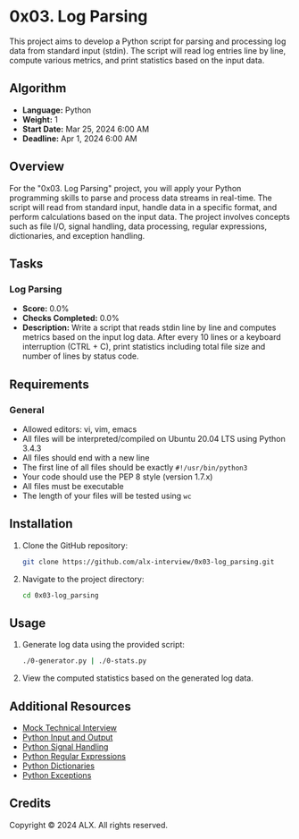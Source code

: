 # 0x03. Log Parsing

This project aims to develop a Python script for parsing and processing log data from standard input (stdin). The script will read log entries line by line, compute various metrics, and print statistics based on the input data.

## Algorithm

- **Language:** Python
- **Weight:** 1
- **Start Date:** Mar 25, 2024 6:00 AM
- **Deadline:** Apr 1, 2024 6:00 AM

## Overview

For the "0x03. Log Parsing" project, you will apply your Python programming skills to parse and process data streams in real-time. The script will read from standard input, handle data in a specific format, and perform calculations based on the input data. The project involves concepts such as file I/O, signal handling, data processing, regular expressions, dictionaries, and exception handling.

## Tasks

### Log Parsing

- **Score:** 0.0%
- **Checks Completed:** 0.0%
- **Description:** Write a script that reads stdin line by line and computes metrics based on the input log data. After every 10 lines or a keyboard interruption (CTRL + C), print statistics including total file size and number of lines by status code.

## Requirements

### General

- Allowed editors: vi, vim, emacs
- All files will be interpreted/compiled on Ubuntu 20.04 LTS using Python 3.4.3
- All files should end with a new line
- The first line of all files should be exactly `#!/usr/bin/python3`
- Your code should use the PEP 8 style (version 1.7.x)
- All files must be executable
- The length of your files will be tested using `wc`

## Installation

1. Clone the GitHub repository:

   ```bash
   git clone https://github.com/alx-interview/0x03-log_parsing.git
   ```

2. Navigate to the project directory:

   ```bash
   cd 0x03-log_parsing
   ```

## Usage

1. Generate log data using the provided script:

   ```bash
   ./0-generator.py | ./0-stats.py
   ```

2. View the computed statistics based on the generated log data.

## Additional Resources

- [Mock Technical Interview](#)
- [Python Input and Output](https://docs.python.org/3/tutorial/inputoutput.html)
- [Python Signal Handling](https://docs.python.org/3/library/signal.html)
- [Python Regular Expressions](https://docs.python.org/3/library/re.html)
- [Python Dictionaries](https://docs.python.org/3/tutorial/datastructures.html#dictionaries)
- [Python Exceptions](https://docs.python.org/3/tutorial/errors.html)

## Credits

Copyright © 2024 ALX. All rights reserved.
